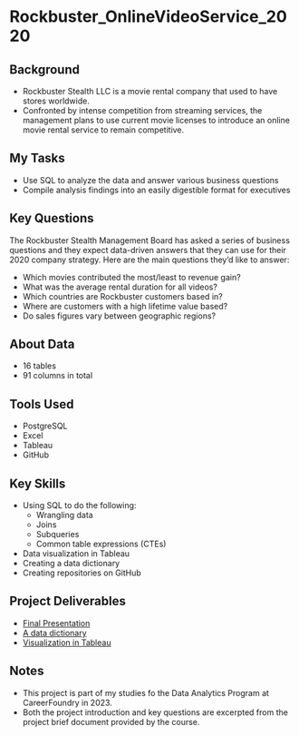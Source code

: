 # Rockbuster_OnlineVideoService_2020

## Background
- Rockbuster Stealth LLC is a movie rental company that used to have stores worldwide. 
- Confronted by intense competition from streaming services, the management plans to use current movie licenses to introduce an online movie rental service to remain competitive.

## My Tasks
- Use SQL to analyze the data and answer various business questions 
- Compile analysis findings into an easily digestible format for executives

## Key Questions
The Rockbuster Stealth Management Board has asked a series of business questions and they expect data-driven answers that they can use for their 2020 company strategy. Here are the main questions they’d like to answer:

- Which movies contributed the most/least to revenue gain?
- What was the average rental duration for all videos?
- Which countries are Rockbuster customers based in?
- Where are customers with a high lifetime value based?
- Do sales figures vary between geographic regions?

## About Data
- 16 tables 
- 91 columns in total

## Tools Used
- PostgreSQL
- Excel
- Tableau
- GitHub

## Key Skills
- Using SQL to do the following: 
  - Wrangling data
  - Joins
  - Subqueries
  - Common table expressions (CTEs)
- Data visualization in Tableau
- Creating a data dictionary
- Creating repositories on GitHub

## Project Deliverables
- [Final Presentation](https://github.com/katjapoenigk/Rockbuster_OnlineVideoService_2020/blob/b396ebccc8ef6c0c7484fa13b50cd20e2ffafc86/05%20Sent%20to%20client/Rockbuster_presentation_Katja%20Po%CC%88nigk%20copy.pdf)
- [A data dictionary](https://github.com/katjapoenigk/Rockbuster_OnlineVideoService_2020/blob/17b1d44552a2390e37bb679b7224bb9735f02c74/05%20Sent%20to%20client/Data%20Dictionary_Rockbuster_Katja%20Po%CC%88nigk%20copy.pdf)
- [Visualization in Tableau](https://public.tableau.com/app/profile/katja.p.nigk/viz/RockbusterStealthVisualization_17028932711190/RockusterStealthVisualitzation)
  
## Notes
- This project is part of my studies fo the Data Analytics Program at CareerFoundry in 2023.
- Both the project introduction and key questions are excerpted from the project brief document provided by the course.
